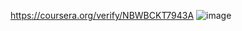https://coursera.org/verify/NBWBCKT7943A
![image](https://github.com/ademarionobre/Analista-de-Dados-By_Google/assets/92057489/76e574f1-0e30-46ec-aad0-cc500b52ba4f)
